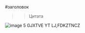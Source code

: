 #заголовок


>>Цитата

![image](https://on-desktop.com/wps/2021Nature___Waterfalls_Nice_view_of_Iguazu_Falls_152713_.jpg)
5
GJXTVE YT LJ,FDKZTNCZ

